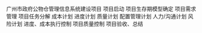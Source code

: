 广州市政府公物仓管理信息系统建设项目
项目启动
项目生存期模型确定
项目需求管理
项目任务分解
成本计划
进度计划
质量计划
配置管理计划
人力/沟通计划
风险计划
进度、成本执行控制
项目质量控制
项目验收、总结
